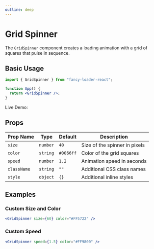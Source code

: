 ```yaml
---
outline: deep
---
```


# Grid Spinner

The `GridSpinner` component creates a loading animation with a grid of squares that pulse in sequence.

## Basic Usage

```jsx
import { GridSpinner } from "fancy-loader-react";

function App() {
  return <GridSpinner />;
}
```

Live Demo:

<GridWrapper />

## Props

| Prop Name   | Type     | Default   | Description                   |
| ----------- | -------- | --------- | ----------------------------- |
| `size`      | `number` | `40`      | Size of the spinner in pixels |
| `color`     | `string` | `#0066ff` | Color of the grid squares     |
| `speed`     | `number` | `1.2`     | Animation speed in seconds    |
| `className` | `string` | `""`      | Additional CSS class names    |
| `style`     | `object` | `{}`      | Additional inline styles      |

## Examples

### Custom Size and Color

```jsx
<GridSpinner size={60} color="#FF5722" />
```

### Custom Speed

```jsx
<GridSpinner speed={1.5} color="#FF9800" />
```
